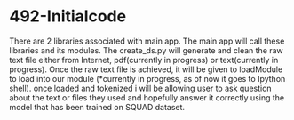 # 492-Initialcode

There are 2 libraries associated with main app. The main app will call these libraries and its modules. The create_ds.py will generate and clean the raw text file either from Internet, pdf(currently in progress) or text(currently in progress). Once the raw text file is achieved, it will be given to loadModule to load into our module (*currently in progress, as of now it goes to Ipython shell). once loaded and tokenized i will be allowing user to ask question about the text or files they used and hopefully answer it correctly using the model that has been trained on SQUAD dataset. 

